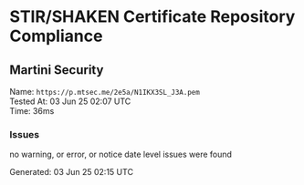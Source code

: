 # STIR/SHAKEN Certificate Repository Compliance

## Martini Security

Name: `https://p.mtsec.me/2e5a/N1IKX3SL_J3A.pem`\
Tested At: 03 Jun 25 02:07 UTC\
Time: 36ms

### Issues

no warning, or error, or notice date level issues were found

Generated: 03 Jun 25 02:15 UTC